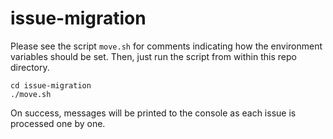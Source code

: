 # issue-migration

Please see the script `move.sh` for comments indicating how the environment variables should be set.
Then, just run the script from within this repo directory.

```
cd issue-migration
./move.sh
```

On success, messages will be printed to the console as each issue is processed one by one.
